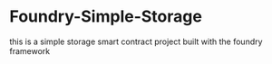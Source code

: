 
# Foundry-Simple-Storage
this is a simple storage smart contract project built with the foundry framework





